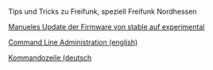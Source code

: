 Tips und Tricks zu Freifunk, speziell Freifunk Nordhessen

[Manueles Update der Firmware von stable auf experimental](https://github.com/mrtwiste/freifunk/blob/main/Allgemein/Manuelles%20Update%20Firmware.md)

[Command Line Administration (english)](https://github.com/freifunk-gluon/gluon/wiki/Commandline-administration)

[Kommandozeile (deutsch](https://wiki.freifunk.net/Konsole#Auf_der_Kommandozeile) 
